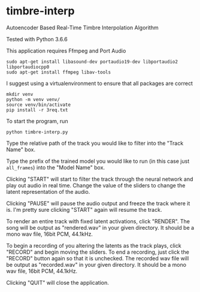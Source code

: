 # timbre-interp
Autoencoder Based Real-Time Timbre Interpolation Algorithm 

Tested with Python 3.6.6 

This application requires Ffmpeg and Port Audio 

```
sudo apt-get install libasound-dev portaudio19-dev libportaudio2 libportaudiocpp0
sudo apt-get install ffmpeg libav-tools
```

I suggest using a virtualenvironment to ensure that all packages are correct

```
mkdir venv
python -m venv venv/
source venv/bin/activate
pip install -r 3req.txt
```

To start the program, run 

```
python timbre-interp.py
```

Type the relative path of the track you would like to filter into the "Track Name" box.

Type the prefix of the trained model you would like to run (in this case just ```all_frames```) into the "Model Name" box.

Clicking "START" will start to filter the track through the neural network and play out audio in real time. Change the value of the sliders to change the latent representation of the audio. 

Clicking "PAUSE" will pause the audio output and freeze the track where it is. I'm pretty sure clicking "START" again will resume the track.

To render an entire track with fixed latent activations, click "RENDER". The song will be output as "rendered.wav" in your given directory. It should be a mono wav file, 16bit PCM, 44.1kHz.

To begin a recording of you altering the latents as the track plays, click "RECORD" and begin moving the sliders. 
To end a recording, just click the "RECORD" button again so that it is unchecked. The recorded wav file will be output as "recorded.wav" in your given directory. It should be a mono wav file, 16bit PCM, 44.1kHz.

Clicking "QUIT" will close the application.


